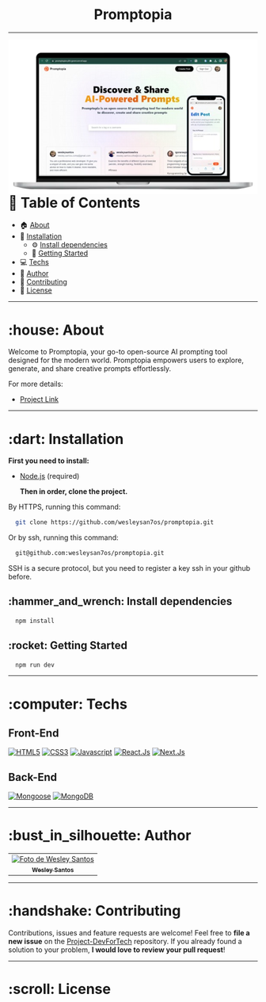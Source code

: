 
<h1 align="center">Promptopia</h1>

---
<img align="right" src="https://github.com/wesleysan7os/promptopia/blob/main/public/assets/images/printscreen-promptopia.png" alt="printscreen-dasboard" width="555px">


# :pushpin: Table of Contents

- :house: [About](#about)
- :dart: [Installation](#installation)
  - :gear: [Install dependencies](#install_dependencies)
  - :rocket: [Getting Started](#getting_started)
- :computer: [Techs](#techs)
- :bust_in_silhouette: [Author](#author)
- :handshake: [Contributing](#contributing)
- :scroll: [License](#license)

---

<h1 id="about">:house: About</h1>

Welcome to Promptopia, your go-to open-source AI prompting tool designed for the modern world. Promptopia empowers users to explore, generate, and share creative prompts effortlessly.

For more details:

- [Project Link](https://promptopia-phi-green.vercel.app/)

---

<h1 id="installation">:dart: Installation</h1>

**First you need to install:**

- [Node.js](https://nodejs.org/en) (required)

  **Then in order, clone the project.**

By HTTPS, running this command:

```bash
  git clone https://github.com/wesleysan7os/promptopia.git
```

Or by ssh, running this command:

```bash
  git@github.com:wesleysan7os/promptopia.git
```

SSH is a secure protocol, but you need to register a key ssh in your github before.

<h2 id="install_dependencies">:hammer_and_wrench: Install dependencies</h2>

```bash
  npm install
```

<h2 id="getting_started">:rocket: Getting Started</h2>

```bash
  npm run dev
```
---

<h1 id="techs">:computer: Techs</h1>

<h2>Front-End</h2>

[![HTML5](https://img.shields.io/badge/Html-orange?style=for-the-badge&logo=Html5&logoColor=ffffff)](#)
[![CSS3](https://img.shields.io/badge/css-blue?style=for-the-badge&logo=Css3&logoColor=ffffff)](#)
[![Javascript](https://img.shields.io/badge/TypeScript-blue?style=for-the-badge&logo=Javascript&logoColor=ffffff)](#)
[![React.Js](https://img.shields.io/badge/React.Js-blue?style=for-the-badge&logo=React&logoColor=ffffff)](#)
[![Next.Js](https://img.shields.io/badge/Next.Js-black?style=for-the-badge&logo=Next&logoColor=be65a0)](#)


<h2>Back-End</h2>

[![Mongoose](https://img.shields.io/badge/Mongoose-yellow?style=for-the-badge&logo=Mongoose&logoColor=ffffff)](#)
[![MongoDB](https://img.shields.io/badge/Mongodb-yellow?style=for-the-badge&logo=Mongodb&logoColor=ffffff)](#)

---

<h1 id="author">:bust_in_silhouette: Author</h1>

<table>
	<tr>
        <td align="center">
			<a href="https://github.com/wesleysan7os">
				<img
					width="100px"
					height="auto"
					src="https://github.com/wesleysan7os.png"
					alt="Foto de Wesley Santos"
				/>
				<br />
				<sub>
					<b>Wesley Santos</b>
				</sub>
			</a>
		</td>
  </tr>	
</table>

---

<h1 id="contributing">:handshake: Contributing</h1>

Contributions, issues and feature requests are welcome! Feel free to **file a new issue** on the [Project-DevForTech](https://github.com/wesleysan7os/promptopia/issues) repository. If you already found a solution to your problem, **I would love to review your pull request**!

---

<h1 id="license">:scroll: License</h1>
